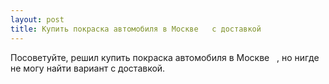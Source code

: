 ```yaml
---
layout: post 
title: Купить покраска автомобиля в Москве ‌ ‌ с доставкой 
--- 
```

Посоветуйте, решил купить покраска автомобиля в Москве ‌ ‌ , но нигде не могу найти вариант с доставкой.